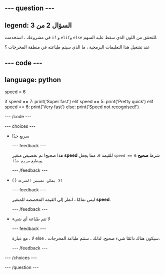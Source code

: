 
--- question ---
---
legend: السؤال 2 من 3
---

في مشروعك ، استخدمت `if` و `elif`و `else` للتحقق من اللون الذي سقط عليه السهم.

عند تشغيل هذا التعليمات البرمجية ، ما الذي سيتم طباعته في منطقة المخرجات ؟

--- code ---
---
language: python
---

speed = 6

if speed == 7:
  print('Super fast')
elif speed == 5:
  print('Pretty quick')
elif speed == 6:
  print('Very fast')
else:
 print('Speed not recognised!')

--- /code ---

--- choices ---

- سريع جدًا

  --- feedback ---

  هذا صحيح! تم تخصيص متغير **speed** للقيمة `6`، مما يجعل `speed == 6` شرط **صحيح** ويطبع `سريع جدًا`.

  --- /feedback ---

- ( ) `لا يمكن تمييز السرعة!`

  --- feedback ---

  ليس تمامًا ، انظر إلى القيمة المخصصة للمتغير **speed**.

  --- /feedback ---

- لا تتم طباعة أي شيء

  --- feedback ---

  لا ، مع عبارة else ، سيكون هناك دائمًا شيء صحيح. لذلك ، ستتم طباعة المخرجات.

  --- /feedback ---

--- /choices ---

--- /question ---
